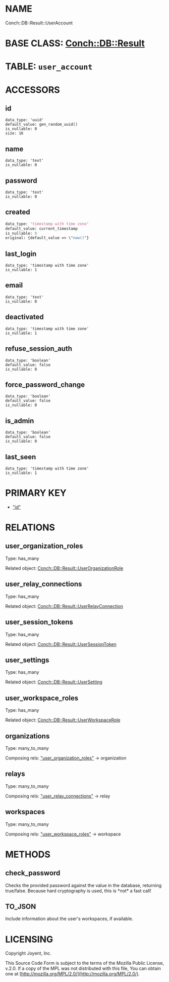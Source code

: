 # NAME

Conch::DB::Result::UserAccount

# BASE CLASS: [Conch::DB::Result](../modules/Conch::DB::Result)

# TABLE: `user_account`

# ACCESSORS

## id

```
data_type: 'uuid'
default_value: gen_random_uuid()
is_nullable: 0
size: 16
```

## name

```
data_type: 'text'
is_nullable: 0
```

## password

```
data_type: 'text'
is_nullable: 0
```

## created

```perl
data_type: 'timestamp with time zone'
default_value: current_timestamp
is_nullable: 0
original: {default_value => \"now()"}
```

## last\_login

```
data_type: 'timestamp with time zone'
is_nullable: 1
```

## email

```
data_type: 'text'
is_nullable: 0
```

## deactivated

```
data_type: 'timestamp with time zone'
is_nullable: 1
```

## refuse\_session\_auth

```
data_type: 'boolean'
default_value: false
is_nullable: 0
```

## force\_password\_change

```
data_type: 'boolean'
default_value: false
is_nullable: 0
```

## is\_admin

```
data_type: 'boolean'
default_value: false
is_nullable: 0
```

## last\_seen

```
data_type: 'timestamp with time zone'
is_nullable: 1
```

# PRIMARY KEY

- ["id"](#id)

# RELATIONS

## user\_organization\_roles

Type: has\_many

Related object: [Conch::DB::Result::UserOrganizationRole](../modules/Conch::DB::Result::UserOrganizationRole)

## user\_relay\_connections

Type: has\_many

Related object: [Conch::DB::Result::UserRelayConnection](../modules/Conch::DB::Result::UserRelayConnection)

## user\_session\_tokens

Type: has\_many

Related object: [Conch::DB::Result::UserSessionToken](../modules/Conch::DB::Result::UserSessionToken)

## user\_settings

Type: has\_many

Related object: [Conch::DB::Result::UserSetting](../modules/Conch::DB::Result::UserSetting)

## user\_workspace\_roles

Type: has\_many

Related object: [Conch::DB::Result::UserWorkspaceRole](../modules/Conch::DB::Result::UserWorkspaceRole)

## organizations

Type: many\_to\_many

Composing rels: ["user\_organization\_roles"](#user_organization_roles) -> organization

## relays

Type: many\_to\_many

Composing rels: ["user\_relay\_connections"](#user_relay_connections) -> relay

## workspaces

Type: many\_to\_many

Composing rels: ["user\_workspace\_roles"](#user_workspace_roles) -> workspace

# METHODS

## check\_password

Checks the provided password against the value in the database, returning true/false.
Because hard cryptography is used, this is \*not\* a fast call!

## TO\_JSON

Include information about the user's workspaces, if available.

# LICENSING

Copyright Joyent, Inc.

This Source Code Form is subject to the terms of the Mozilla Public License,
v.2.0. If a copy of the MPL was not distributed with this file, You can obtain
one at [http://mozilla.org/MPL/2.0/](http://mozilla.org/MPL/2.0/).
